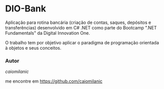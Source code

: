 # DIO-Bank

Aplicação para rotina bancária (criação de contas, saques, depósitos e transferências) desenvolvido em C# .NET como parte do Bootcamp ".NET Fundamentals" da Digital Innovation One.

O trabalho tem por objetivo aplicar o paradigma de programação orientada à objetos e seus conceitos.

### Autor

*caiomilanic*

me encontre em https://github.com/caiomilanic
